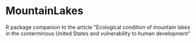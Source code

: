 # MountainLakes
R package companion to the article "Ecological condition of mountain lakes in the conterminous United States and vulnerability to human development"
